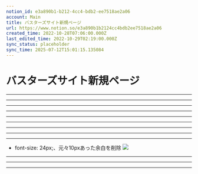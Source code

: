 ```yaml
---
notion_id: e3a890b1-b212-4cc4-bdb2-ee7518ae2a06
account: Main
title: バスターズサイト新規ページ
url: https://www.notion.so/e3a890b1b2124cc4bdb2ee7518ae2a06
created_time: 2022-10-28T07:06:00.000Z
last_edited_time: 2022-10-29T02:19:00.000Z
sync_status: placeholder
sync_time: 2025-07-12T15:01:15.135084
---
```

# バスターズサイト新規ページ

---
---
---
---
---
---
---
---
---
- font-size: 24px;、元々10pxあった余白を削除
  ![](https://prod-files-secure.s3.us-west-2.amazonaws.com/736adce6-a3a4-4a64-9f74-d9aa055c96d2/c269baf5-9b1f-417e-8fa1-7d8b93fca894/Untitled.png?X-Amz-Algorithm=AWS4-HMAC-SHA256&X-Amz-Content-Sha256=UNSIGNED-PAYLOAD&X-Amz-Credential=ASIAZI2LB4663QMXJKSH%2F20250719%2Fus-west-2%2Fs3%2Faws4_request&X-Amz-Date=20250719T051302Z&X-Amz-Expires=3600&X-Amz-Security-Token=IQoJb3JpZ2luX2VjEIT%2F%2F%2F%2F%2F%2F%2F%2F%2F%2FwEaCXVzLXdlc3QtMiJHMEUCIE5cyjCE7Mg4UsZlICx9iys%2B7lEmlIrOqUnEMgPYCTx4AiEAzju006ruu2S5TYrQo53jOi4dkK7t9dL%2Bx5%2B4f%2Fg7CugqiAQInf%2F%2F%2F%2F%2F%2F%2F%2F%2F%2FARAAGgw2Mzc0MjMxODM4MDUiDI%2Bqf22aKb0Dm6TQPCrcA3km0ElvP%2Fz%2FGYMHTSqeKGJyq4dJh6OMdks6CHPBxNgzzP%2Ffkfvp8DGw%2F4mASRRJv1Em7TX4NRqxWRZRersBPMn%2FHFhqqcokW2ZXA7zqPsnAUbYUg%2FXQukf0CEGPeQY7v%2FEf0WV4iubTsG5h87xu4k1W1X2SzDHdxAKT1MypQqvJ7uJfusgQoDHgbNgUpugOo9Y2u%2F4Bin%2F2MsCdSO9L0l76%2BmNSY%2BqraDmwdRQuSbEbBRvKFIYhdCBx%2FMEvTalqTm%2FWgDA%2BqwEzSy3i4P8chqn1L3pTQahjzOhfNZjP60iVdVBJ2FnsbHptVH5%2FPjLYHTbuejT7OyxUDD%2BCa5t9C5OtmBv914SFqIv0nnJMP2Ii0o8CqbVhGM8xZm9eQMSuw%2BwQdzPHzNxGXSbFXZT0O7KrAz6iKstDWLSRRTEtzQWj42Bg%2FRASdKWU%2FYwEit3MCcAmH3MyYA5VktSGhkE5JnVhoza%2FgqN47FnQSA3cao%2FIjDAo0F0dp1UuJ8gkJYv9pEI1z%2Fr8mxE4Fgwqzs8c9PayJiKvDQ0dkFV1p%2FsM8aQPA9aQ8D91tHY%2FijtjTb6zhfj1pnDz%2F%2B6YtsxOQ2cYlR7WDifBW9tmybXJshd2u4BB1hw%2BsP4KiUtFppVQMN2q7MMGOqUBDrR2ArI%2FhGyjcorfXjfBHt4sEjR1GzP55VD%2FuuFKd%2FiRZLiycshxvvlv7zR36XxwzFE58%2FAf7%2BPZaznxmM4US6XlHvnINFWhnxyBgw57mf%2BK11Yb88%2B%2BiJwBUyswGhQMf0Kk6y%2BwDUSOBSDB9q%2FqMJikibtE%2B8KzevYGBarLk1wSxfkyD2RXTMbWSCPEdHFpYbzXfeFkoWUyrDE6qBmX9FVPjBMQ&X-Amz-Signature=a72e6d5f179e8bc6c1f48a65e6d7314d863264cd24f5e1d1232e803e28de9826&X-Amz-SignedHeaders=host&x-amz-checksum-mode=ENABLED&x-id=GetObject)
---
---
---